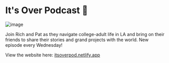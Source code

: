 # It's Over Podcast 🧠

![image](https://user-images.githubusercontent.com/17105490/121657187-0af82e80-ca55-11eb-9a3d-7727e613cb33.png)

Join Rich and Pat as they navigate college-adult life in LA and bring on their friends to share their stories and grand projects with the world. New episode every Wednesday!

View the website here: [itsoverpod.netlify.app](https://itsoverpod.netlify.app/)
